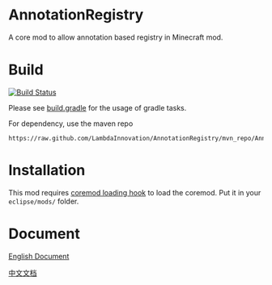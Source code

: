 AnnotationRegistry
==================
A core mod to allow annotation based registry in Minecraft mod.

Build
=====
[![Build Status](https://travis-ci.org/LambdaInnovation/AnnotationRegistry.svg?branch=master)](https://travis-ci.org/LambdaInnovation/AnnotationRegistry)

Please see [build.gradle](build.gradle) for the usage of gradle tasks.

For dependency, use the maven repo 
```
https://raw.github.com/LambdaInnovation/AnnotationRegistry/mvn_repo/AnnotationRegistry
```

Installation
=====
This mod requires [coremod loading hook](https://github.com/LambdaInnovation/AnnotationRegistry/tree/master/jar "hook") to load the coremod. Put it in your ```eclipse/mods/``` folder.

Document
=====
[English Document](doc/Document-en.md)

[中文文档](doc/Document-zh.md)

